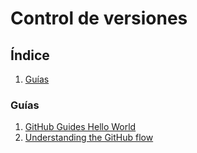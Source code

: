 # Control de versiones
## Índice
1. [Guías](#guías)
### Guías
1. [GitHub Guides Hello World](https://guides.github.com/activities/hello-world/)
2. [Understanding the GitHub flow](https://guides.github.com/introduction/flow/)
